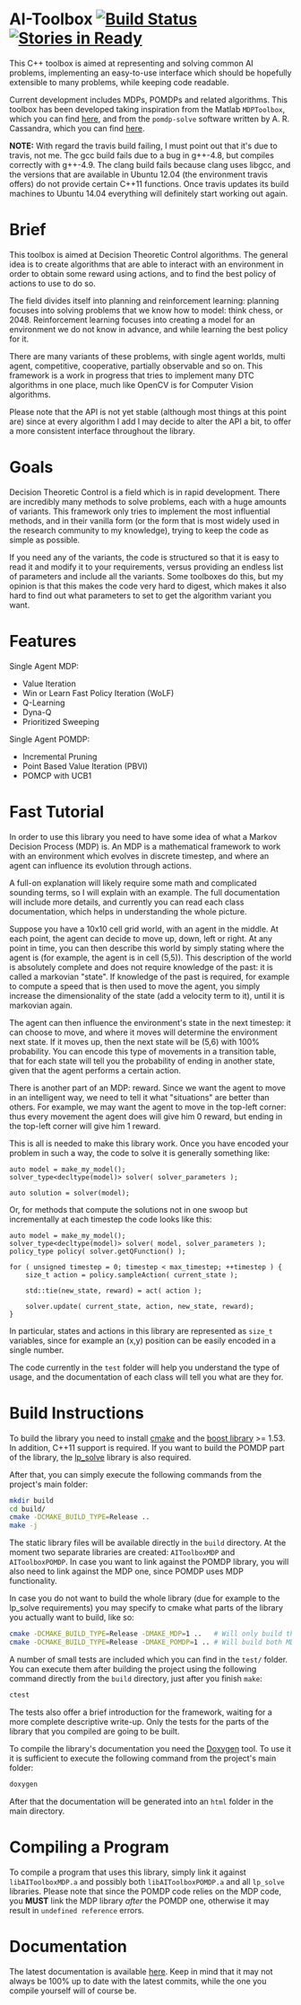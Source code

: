 AI-Toolbox [![Build Status](https://travis-ci.org/Svalorzen/AI-Toolbox.svg?branch=master)](https://travis-ci.org/Svalorzen/AI-Toolbox) [![Stories in Ready](https://badge.waffle.io/Svalorzen/AI-Toolbox.png?label=ready)](https://waffle.io/Svalorzen/AI-Toolbox)
==========

This C++ toolbox is aimed at representing and solving common AI problems,
implementing an easy-to-use interface which should be hopefully extensible
to many problems, while keeping code readable.

Current development includes MDPs, POMDPs and related algorithms. This toolbox
has been developed taking inspiration from the Matlab `MDPToolbox`, which you
can find [here](http://www7.inra.fr/mia/T/MDPtoolbox/), and from the
`pomdp-solve` software written by A. R. Cassandra, which you can find
[here](http://www.pomdp.org/code/index.shtml).

**NOTE:** With regard the travis build failing, I must point out that it's due to
travis, not me. The gcc build fails due to a bug in g++-4.8, but compiles
correctly with g++-4.9. The clang build fails because clang uses libgcc, and the
versions that are available in Ubuntu 12.04 (the environment travis offers) do
not provide certain C++11 functions. Once travis updates its build machines to
Ubuntu 14.04 everything will definitely start working out again.

Brief
=====

This toolbox is aimed at Decision Theoretic Control algorithms. The general idea
is to create algorithms that are able to interact with an environment in order
to obtain some reward using actions, and to find the best policy of actions to
use to do so.

The field divides itself into planning and reinforcement learning: planning
focuses into solving problems that we know how to model: think chess, or 2048.
Reinforcement learning focuses into creating a model for an environment we do
not know in advance, and while learning the best policy for it.

There are many variants of these problems, with single agent worlds, multi agent,
competitive, cooperative, partially observable and so on. This framework is a
work in progress that tries to implement many DTC algorithms in one place, much
like OpenCV is for Computer Vision algorithms.

Please note that the API is not yet stable (although most things at this point
are) since at every algorithm I add I may decide to alter the API a bit, to
offer a more consistent interface throughout the library.

Goals
=====

Decision Theoretic Control is a field which is in rapid development. There are
incredibly many methods to solve problems, each with a huge amounts of
variants. This framework only tries to implement the most influential methods,
and in their vanilla form (or the form that is most widely used in the research
community to my knowledge), trying to keep the code as simple as possible.

If you need any of the variants, the code is structured so that it is easy to
read it and modify it to your requirements, versus providing an endless list of
parameters and include all the variants. Some toolboxes do this, but my opinion
is that this makes the code very hard to digest, which makes it also hard to
find out what parameters to set to get the algorithm variant you want.

Features
========

Single Agent MDP:

- Value Iteration
- Win or Learn Fast Policy Iteration (WoLF)
- Q-Learning
- Dyna-Q
- Prioritized Sweeping

Single Agent POMDP:

- Incremental Pruning
- Point Based Value Iteration (PBVI)
- POMCP with UCB1

Fast Tutorial
=============

In order to use this library you need to have some idea of what a Markov
Decision Process (MDP) is. An MDP is a mathematical framework to work with an
environment which evolves in discrete timestep, and where an agent can influence
its evolution through actions.

A full-on explanation will likely require some math and complicated sounding
terms, so I will explain with an example. The full documentation will include
more details, and currently you can read each class documentation, which helps
in understanding the whole picture.

Suppose you have a 10x10 cell grid world, with an agent in the middle. At each
point, the agent can decide to move up, down, left or right. At any point in
time, you can then describe this world by simply stating where the agent is (for
example, the agent is in cell (5,5)). This description of the world is
absolutely complete and does not require knowledge of the past: it is called a
markovian "state". If knowledge of the past is required, for example to compute
a speed that is then used to move the agent, you simply increase the
dimensionality of the state (add a velocity term to it), until it is markovian
again.

The agent can then influence the environment's state in the next timestep: it
can choose to move, and where it moves will determine the environment next
state. If it moves up, then the next state will be (5,6) with 100% probability.
You can encode this type of movements in a transition table, that for each state
will tell you the probability of ending in another state, given that the agent
performs a certain action.

There is another part of an MDP: reward. Since we want the agent to move in an
intelligent way, we need to tell it what "situations" are better than others.
For example, we may want the agent to move in the top-left corner: thus every
movement the agent does will give him 0 reward, but ending in the top-left
corner will give him 1 reward.

This is all is needed to make this library work. Once you have encoded your
problem in such a way, the code to solve it is generally something like:

    auto model = make_my_model();
    solver_type<decltype(model)> solver( solver_parameters );

    auto solution = solver(model);

Or, for methods that compute the solutions not in one swoop but incrementally at
each timestep the code looks like this:

    auto model = make_my_model();
    solver_type<decltype(model)> solver( model, solver_parameters );
    policy_type policy( solver.getQFunction() );

    for ( unsigned timestep = 0; timestep < max_timestep; ++timestep ) {
        size_t action = policy.sampleAction( current_state );

        std::tie(new_state, reward) = act( action );

        solver.update( current_state, action, new_state, reward);
    }

In particular, states and actions in this library are represented as `size_t`
variables, since for example an (x,y) position can be easily encoded in a single
number.

The code currently in the `test` folder will help you understand the type of
usage, and the documentation of each class will tell you what are they for.

Build Instructions
==================

To build the library you need to install [cmake](http://www.cmake.org/) and
the [boost library](http://www.boost.org/) >= 1.53. In addition, C++11 support
is required. If you want to build the POMDP part of the library, the
[lp\_solve](http://lpsolve.sourceforge.net/5.5/) library is also required.

After that, you can simply execute the following commands from the project's
main folder:

```bash
mkdir build
cd build/
cmake -DCMAKE_BUILD_TYPE=Release ..
make -j
```

The static library files will be available directly in the `build` directory. At
the moment two separate libraries are created: `AIToolboxMDP` and
`AIToolboxPOMDP`. In case you want to link against the POMDP library, you will
also need to link against the MDP one, since POMDP uses MDP functionality.

In case you do not want to build the whole library (due for example to the
lp\_solve requirements) you may specify to cmake what parts of the library you
actually want to build, like so:

```bash
cmake -DCMAKE_BUILD_TYPE=Release -DMAKE_MDP=1 ..   # Will only build the MDP algorithms
cmake -DCMAKE_BUILD_TYPE=Release -DMAKE_POMDP=1 .. # Will build both MDP and POMDP algorithms
```

A number of small tests are included which you can find in the `test/` folder.
You can execute them after building the project using the following command
directly from the `build` directory, just after you finish `make`:

```bash
ctest
```

The tests also offer a brief introduction for the framework, waiting for a
more complete descriptive write-up. Only the tests for the parts of the library
that you compiled are going to be built.

To compile the library's documentation you need the [Doxygen](http://www.stack.nl/~dimitri/doxygen/)
tool. To use it it is sufficient to execute the following command from the
project's main folder:

```bash
doxygen
```

After that the documentation will be generated into an `html` folder in the
main directory.

Compiling a Program
===================

To compile a program that uses this library, simply link it against
`libAIToolboxMDP.a` and possibly both `libAIToolboxPOMDP.a` and all `lp_solve`
libraries. Please note that since the POMDP code relies on the MDP code, you
__MUST__ link the MDP library *after* the POMDP one, otherwise it may result in
`undefined reference` errors.

Documentation
=============

The latest documentation is available [here](http://svalorzen.github.io/AI-Toolbox/).
Keep in mind that it may not always be 100% up to date with the latest
commits, while the one you compile yourself will of course be.
